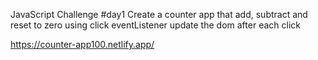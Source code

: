 JavaScript Challenge #day1
Create a counter app that add, subtract and reset to zero using click eventListener update the dom after each click


https://counter-app100.netlify.app/

